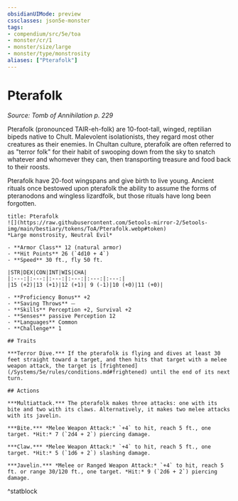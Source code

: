 ```yaml
---
obsidianUIMode: preview
cssclasses: json5e-monster
tags:
- compendium/src/5e/toa
- monster/cr/1
- monster/size/large
- monster/type/monstrosity
aliases: ["Pterafolk"]
---
```

# Pterafolk
*Source: Tomb of Annihilation p. 229*  

Pterafolk (pronounced TAIR-eh-folk) are 10-foot-tall, winged, reptilian bipeds native to Chult. Malevolent isolationists, they regard most other creatures as their enemies. In Chultan culture, pterafolk are often referred to as "terror folk" for their habit of swooping down from the sky to snatch whatever and whomever they can, then transporting treasure and food back to their roosts.

Pterafolk have 20-foot wingspans and give birth to live young. Ancient rituals once bestowed upon pterafolk the ability to assume the forms of pteranodons and wingless lizardfolk, but those rituals have long been forgotten.

```ad-statblock
title: Pterafolk
![](https://raw.githubusercontent.com/5etools-mirror-2/5etools-img/main/bestiary/tokens/ToA/Pterafolk.webp#token)
*Large monstrosity, Neutral Evil*

- **Armor Class** 12 (natural armor)
- **Hit Points** 26 (`4d10 + 4`)
- **Speed** 30 ft., fly 50 ft.

|STR|DEX|CON|INT|WIS|CHA|
|:---:|:---:|:---:|:---:|:---:|:---:|
|15 (+2)|13 (+1)|12 (+1)| 9 (-1)|10 (+0)|11 (+0)|

- **Proficiency Bonus** +2
- **Saving Throws** ⏤
- **Skills** Perception +2, Survival +2
- **Senses** passive Perception 12
- **Languages** Common
- **Challenge** 1

## Traits

***Terror Dive.*** If the pterafolk is flying and dives at least 30 feet straight toward a target, and then hits that target with a melee weapon attack, the target is [frightened](/Systems/5e/rules/conditions.md#frightened) until the end of its next turn.

## Actions

***Multiattack.*** The pterafolk makes three attacks: one with its bite and two with its claws. Alternatively, it makes two melee attacks with its javelin.

***Bite.*** *Melee Weapon Attack:* `+4` to hit, reach 5 ft., one target. *Hit:* 7 (`2d4 + 2`) piercing damage.

***Claw.*** *Melee Weapon Attack:* `+4` to hit, reach 5 ft., one target. *Hit:* 5 (`1d6 + 2`) slashing damage.

***Javelin.*** *Melee or Ranged Weapon Attack:* `+4` to hit, reach 5 ft. or range 30/120 ft., one target. *Hit:* 9 (`2d6 + 2`) piercing damage.
```
^statblock